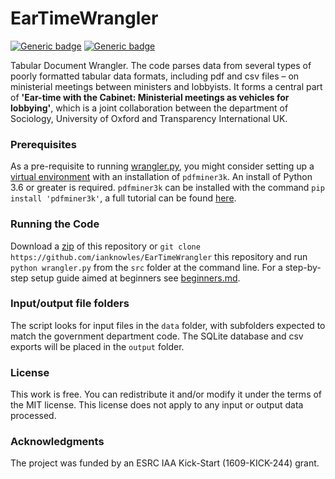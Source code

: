 # EarTimeWrangler

[![Generic badge](https://img.shields.io/badge/Python-3.6-<red>.svg)](https://www.python.org/downloads/release/python-360/)  [![Generic badge](https://img.shields.io/badge/License-MIT-blue.svg)](https://opensource.org/licenses/MIT) 

Tabular Document Wrangler. The code parses data from several types of poorly formatted tabular data formats, including pdf and csv files – on ministerial meetings between ministers and lobbyists. It forms a central part of **'Ear-time with the Cabinet: Ministerial meetings as vehicles for lobbying'**, which is a joint collaboration between the department of Sociology, University of Oxford and Transparency International UK.

### Prerequisites
As a pre-requisite to running [wrangler.py](https://github.com/crahal/EarTimeWrangler/blob/master/src/wrangler.py), you might consider setting up a [virtual environment](https://docs.python.org/3/tutorial/venv.html) with an installation of `pdfminer3k`. An install of Python 3.6 or greater is required.
`pdfminer3k` can be installed with the command `pip install 'pdfminer3k'`, a full tutorial can be found [here](https://packaging.python.org/tutorials/installing-packages/).

### Running the Code

Download a [zip](https://github.com/ianknowles/EarTimeWrangler/archive/master.zip) of this repository or `git clone https://github.com/ianknowles/EarTimeWrangler` this repository and run `python wrangler.py` from the `src` folder at the command line. For a step-by-step setup guide aimed at beginners see [beginners.md](beginners.md).

### Input/output file folders

The script looks for input files in the `data` folder, with subfolders expected to match the government department code.
The SQLite database and csv exports will be placed in the `output` folder.

### License

This work is free. You can redistribute it and/or modify it under the terms of the MIT license.
This license does not apply to any input or output data processed.

### Acknowledgments

The project was funded by an ESRC IAA Kick-Start (1609-KICK-244) grant.
